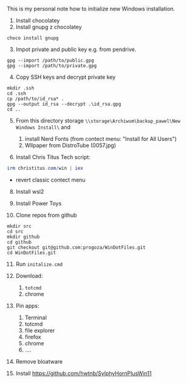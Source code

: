 This is my personal note how to initialize new Windows installation.

1. Install chocolatey
2. Install gnupg z chocolatey

```
choco install gnupg
```

3. Impot private and public key e.g. from pendrive.

```
gpg --import /path/to/public.gpg
gpg --import /path/to/private.gpg
```

4. Copy SSH keys and decrypt private key

```
mkdir .ssh
cd .ssh
cp /path/to/id_rsa* .
gpg --output id_rsa --decrypt .\id_rsa.gpg
cd ..
```

5. From this directory storage `\\storage\Archiwum\backup_pawel\New Windows Install\` and 
	1. install Nerd Fonts (from contect menu: "Install for All Users")
	2. Wllpaper from DistroTube (0057.jpg)

6. Install Chris Titus Tech script:

```powershell
irm christitus.com/win | iex
```

- revert classic contect menu

8. Install wsl2

9. Install Power Toys

10. Clone repos from github

```
mkdir src
cd src
mkdir github
cd github
git checkout git@github.com:progoza/WinDotFiles.git
cd WinDotFiles.git
```

11. Run `initalize.cmd` 

12. Download:
	1. `totcmd`
	2. chrome

13. Pin apps:
	1. Terminal
	2. totcmd
	3. file explorer
	4. firefox
	5. chrome
	6. ....

14. Remove bloatware
15. Install https://github.com/hwtnb/SylphyHornPlusWin11

